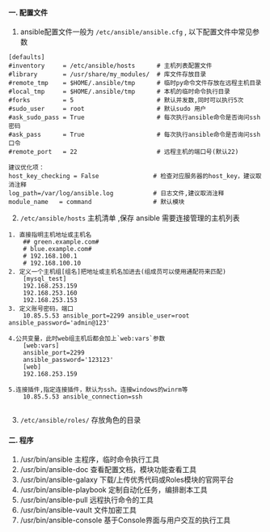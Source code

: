 #### 一. 配置文件
1. ansible配置文件一般为 `/etc/ansible/ansible.cfg` , 以下配置文件中常见参数
```
[defaults]
#inventory     = /etc/ansible/hosts      # 主机列表配置文件
#library       = /usr/share/my_modules/  # 库文件存放目录
#remote_tmp    = $HOME/.ansible/tmp      # 临时py命令文件存放在远程主机目录
#local_tmp     = $HOME/.ansible/tmp      # 本机的临时命令执行目录  
#forks         = 5                       # 默认并发数,同时可以执行5次
#sudo_user     = root                    # 默认sudo 用户
#ask_sudo_pass = True                    # 每次执行ansible命令是否询问ssh密码
#ask_pass      = True                    # 每次执行ansible命令是否询问ssh口令
#remote_port   = 22                      # 远程主机的端口号(默认22)

建议优化项： 
host_key_checking = False               # 检查对应服务器的host_key，建议取消注释
log_path=/var/log/ansible.log           # 日志文件,建议取消注释
module_name   = command                 # 默认模块
```

2.  `/etc/ansible/hosts` 主机清单 ,保存 ansible 需要连接管理的主机列表
```text
1. 直接指明主机地址或主机名
	## green.example.com#
	# blue.example.com#
	# 192.168.100.1
	# 192.168.100.10
2. 定义一个主机组[组名]把地址或主机名加进去(组成员可以使用通配符来匹配)
	[mysql_test]
	192.168.253.159
	192.168.253.160
	192.168.253.153
3. 定义账号密码，端口
	10.85.5.53 ansible_port=2299 ansible_user=root ansible_password='admin@123'

4.公共变量，此时web组主机后都会加上`web:vars`参数
	[web:vars]
	ansible_port=2299
	ansible_password='123123'
	[web]
	192.168.253.159

5.连接插件,指定连接插件，默认为ssh。连接windows的winrm等
	10.85.5.53 ansible_connection=ssh
	
```

3. `/etc/ansible/roles/` 存放角色的目录

#### 二. 程序
1. /usr/bin/ansible          主程序，临时命令执行工具
2. /usr/bin/ansible-doc      查看配置文档，模块功能查看工具
3. /usr/bin/ansible-galaxy   下载/上传优秀代码或Roles模块的官网平台
4. /usr/bin/ansible-playbook 定制自动化任务，编排剧本工具
5. /usr/bin/ansible-pull     远程执行命令的工具
6. /usr/bin/ansible-vault    文件加密工具
7. /usr/bin/ansible-console  基于Console界面与用户交互的执行工具